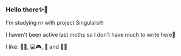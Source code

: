 ### Hello there✨👋

I'm studying rn with project Singulars🤓

I haven't been active last moths so I don't have much to write here💁

I like: 🌵🌻, 💻🎮, 📖 and 🎥🍿

